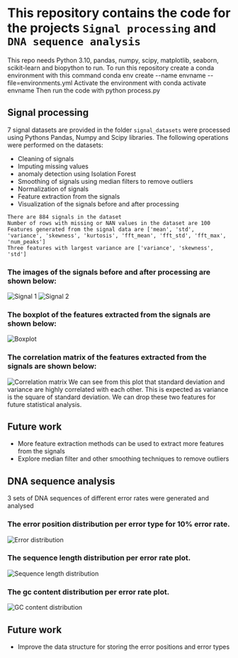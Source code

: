 
# This repository contains the code for the projects `Signal processing` and `DNA sequence analysis`
This repo needs Python 3.10, pandas, numpy, scipy, matplotlib, seaborn, scikit-learn and biopython to run.
To run this repository create a conda environment with this command conda env create --name envname --file=environments.yml
Activate the environment with conda activate envname
Then run the code with python process.py
## Signal processing
7 signal datasets are provided in the folder `signal_datasets` were processed using Pythons Pandas, Numpy and Scipy libraries. 
The following operations were performed on the datasets:
- Cleaning of signals
- Imputing missing values
- anomaly detection using Isolation Forest
- Smoothing of signals using median filters to remove outliers
- Normalization of signals
- Feature extraction from the signals
- Visualization of the signals before and after processing
```
There are 884 signals in the dataset
Number of rows with missing or NAN values in the dataset are 100
Features generated from the signal data are ['mean', 'std', 'variance', 'skewness', 'kurtosis', 'fft_mean', 'fft_std', 'fft_max', 'num_peaks']
Three features with largest variance are ['variance', 'skewness', 'std']
```

### The images of the signals before and after processing are shown below:
![Signal 1](images/raw_signal_data.png)
![Signal 2](images/cleaned_signal_data.png)

### The boxplot of the features extracted from the signals are shown below:
![Boxplot](images/features_boxplot.png)

### The correlation matrix of the features extracted from the signals are shown below:
![Correlation matrix](images/heatmap.png)
We can see from this plot that standard deviation and variance are highly correlated with each other. This is expected as variance is the square of standard deviation. We can drop these two features for future statistical analysis.

## Future work
- More feature extraction methods can be used to extract more features from the signals
- Explore median filter and other smoothing techniques to remove outliers
## DNA sequence analysis
3 sets of DNA sequences of different error rates were generated and analysed

### The error position distribution per error type for 10% error rate.
![Error distribution](images/error_distribution.png)

### The sequence length distribution per error rate plot.
![Sequence length distribution](images/sequence_length_distribution.png)

### The gc content distribution per error rate plot.
![GC content distribution](images/gc_content_distribution.png)

## Future work
- Improve the data structure for storing the error positions and error types
